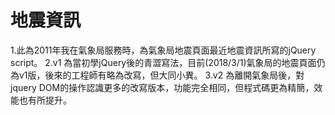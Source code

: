 # 地震資訊
1.此為2011年我在氣象局服務時，為氣象局地震頁面最近地震資訊所寫的jQuery script。
2.v1 為當初學jQuery後的青澀寫法，目前(2018/3/1)氣象局的地震頁面仍為v1版，後來的工程師有略為改寫，但大同小異。
3.v2 為離開氣象局後，對jquery DOM的操作認識更多的改寫版本，功能完全相同，但程式碼更為精簡，效能也有所提升。
